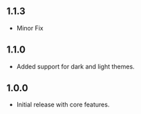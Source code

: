 ## 1.1.3

* Minor Fix

## 1.1.0

* Added support for dark and light themes.

## 1.0.0

* Initial release with core features.